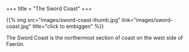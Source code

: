 +++
title = "The Sword Coast"
+++

{{% img src="images/sword-coast-thumb.jpg" link="images/sword-coast.jpg" title="click to embiggen" %}}

The Sword Coast is the northermost section of coast on the west side of Faerûn.